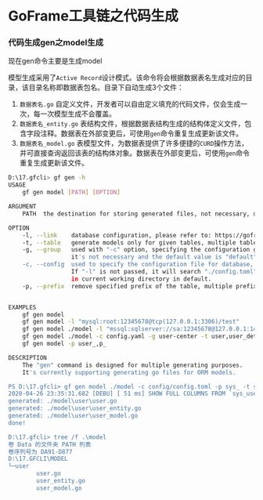# GoFrame工具链之代码生成

### 代码生成gen之model生成

现在gen命令主要是生成model

模型生成采用了`Active Record`设计模式。该命令将会根据数据表名生成对应的目录，该目录名称即数据表包名。目录下自动生成3个文件：

1. `数据表名.go` 自定义文件，开发者可以自由定义填充的代码文件，仅会生成一次，每一次模型生成不会覆盖。
2. `数据表名_entity.go` 表结构文件，根据数据表结构生成的结构体定义文件，包含字段注释。数据表在外部变更后，可使用`gen`命令重复生成更新该文件。
3. `数据表名_model.go` 表模型文件，为数据表提供了许多便捷的`CURD`操作方法，并可直接查询返回该表的结构体对象。数据表在外部变更后，可使用`gen`命令重复生成更新该文件。

```bash
D:\17.gfcli> gf gen -h
USAGE
    gf gen model [PATH] [OPTION]

ARGUMENT
    PATH  the destination for storing generated files, not necessary, default is "./app/model"

OPTION
    -l, --link    database configuration, please refer to: https://goframe.org/database/gdb/config
    -t, --table   generate models only for given tables, multiple table names separated with ','
    -g, --group   used with "-c" option, specifying the configuration group name for database,
                  it's not necessary and the default value is "default"
    -c, --config  used to specify the configuration file for database, it's commonly not necessary.
                  If "-l" is not passed, it will search "./config.toml" and "./config/config.toml"
                  in current working directory in default.
    -p, --prefix  remove specified prefix of the table, multiple prefix separated with ','


EXAMPLES
    gf gen model
    gf gen model -l "mysql:root:12345678@tcp(127.0.0.1:3306)/test"
    gf gen model ./model -l "mssql:sqlserver://sa:12345678@127.0.0.1:1433?database=test"
    gf gen model ./model -c config.yaml -g user-center -t user,user_detail,user_login
    gf gen model -p user_,p_

DESCRIPTION
    The "gen" command is designed for multiple generating purposes.
    It's currently supporting generating go files for ORM models.

PS D:\17.gfcli> gf gen model ./model -c config/config.toml -p sys_ -t sys_user
2020-04-26 23:35:31.682 [DEBU] [ 51 ms] SHOW FULL COLUMNS FROM `sys_user`
generated: ./model\user\user.go
generated: ./model\user\user_entity.go
generated: ./model\user\user_model.go
done!

D:\17.gfcli> tree /f .\model
卷 Data 的文件夹 PATH 列表
卷序列号为 DA91-D877
D:\17.GFCLI\MODEL
└─user
        user.go
        user_entity.go
        user_model.go
```